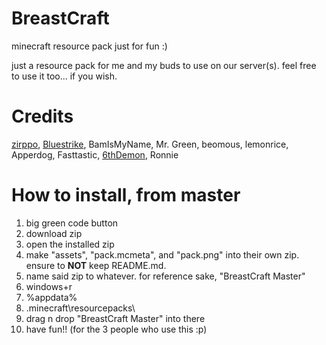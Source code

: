 # BreastCraft
minecraft resource pack just for fun :)

just a resource pack for me and my buds to use on our server(s).
feel free to use it too... if you wish.

# Credits
[zirppo](zirppo.carrd.co), [Bluestrike](bluestrike.carrd.co), BamIsMyName, Mr. Green, beomous, lemonrice, Apperdog, Fasttastic, [6thDemon](6thdemon.carrd.co), Ronnie

# How to install, from master
1) big green code button
2) download zip
3) open the installed zip
4) make "assets", "pack.mcmeta", and "pack.png" into their own zip. ensure to **NOT** keep README.md.
5) name said zip to whatever. for reference sake, "BreastCraft Master"
6) windows+r
7) %appdata%
8) \.minecraft\resourcepacks\
9) drag n drop "BreastCraft Master" into there
10) have fun!! (for the 3 people who use this :p)
